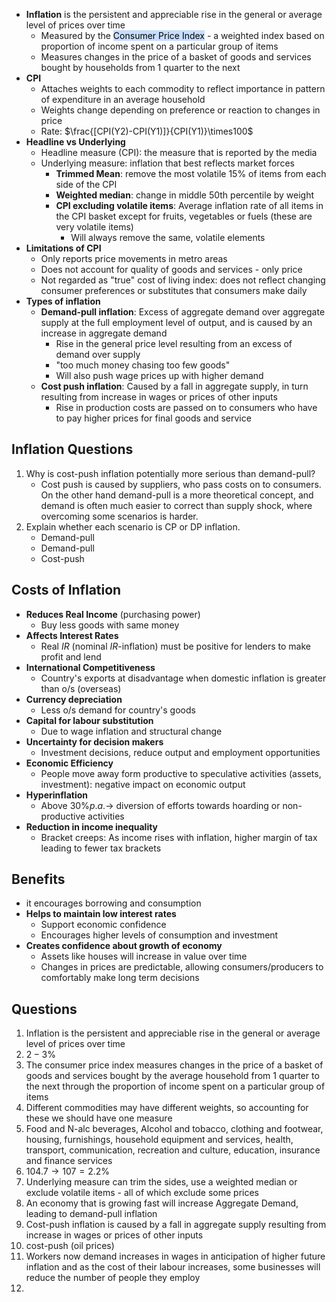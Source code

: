 - **Inflation** is the persistent and appreciable rise in the general or average level of prices over time
	- Measured by the <mark style="background: #ADCCFFA6;">Consumer Price Index</mark> - a weighted index based on proportion of income spent on a particular group of items
	- Measures changes in the price of a basket of goods and services bought by households from 1 quarter to the next
- **CPI**
	- Attaches weights to each commodity to reflect importance in pattern of expenditure in an average household
	- Weights change depending on preference or reaction to changes in price
	- Rate: $\frac{[CPI(Y2)-CPI(Y1)]}{CPI(Y1)}\times100$
- **Headline vs Underlying**
	- Headline measure (CPI): the measure that is reported by the media
	- Underlying measure: inflation that best reflects market forces
		- **Trimmed Mean**: remove the most volatile 15% of items from each side of the CPI
		- **Weighted median**: change in middle 50th percentile by weight
		- **CPI excluding volatile items**: Average inflation rate of all items in the CPI basket except for fruits, vegetables or fuels (these are very volatile items)
			- Will always remove the same, volatile elements
- **Limitations of CPI**
	- Only reports price movements in metro areas
	- Does not account for quality of goods and services - only price
	- Not regarded as "true" cost of living index: does not reflect changing consumer preferences or substitutes that consumers make daily
- **Types of inflation**
	- **Demand-pull inflation**: Excess of aggregate demand over aggregate supply at the full employment level of output, and is caused by an increase in aggregate demand
		- Rise in the general price level resulting from an excess of demand over supply
		- "too much money chasing too few goods"
		- Will also push wage prices up with higher demand
	- **Cost push inflation**: Caused by a fall in aggregate supply, in turn resulting from increase in wages or prices of other inputs
		- Rise in production costs are passed on to consumers who have to pay higher prices for final goods and service

## Inflation Questions
1. Why is cost-push  inflation potentially more serious than demand-pull?
	- Cost push is caused by suppliers, who pass costs on to consumers. On the other hand demand-pull is a more theoretical concept, and demand is often much easier to correct than supply shock, where overcoming some scenarios is harder.
2. Explain whether each scenario is CP or DP inflation.
	- Demand-pull
	- Demand-pull
	- Cost-push

## Costs of Inflation
- **Reduces Real Income** (purchasing power)
	- Buy less goods with same money
- **Affects Interest Rates**
	- Real $IR$ (nominal $IR$-inflation) must be positive for lenders to make profit and lend
- **International Competitiveness**
	- Country's exports at disadvantage when domestic inflation is greater than o/s (overseas)
- **Currency depreciation**
	- Less o/s demand for country's goods
- **Capital for labour substitution**
	- Due to wage inflation and structural change
- **Uncertainty for decision makers**
	- Investment decisions, reduce output and employment opportunities
- **Economic Efficiency**
	- People move away form productive to speculative activities (assets, investment): negative impact on economic output
- **Hyperinflation**
	- Above $30\% p.a. \rightarrow$ diversion of efforts towards hoarding or non-productive activities
- **Reduction in income inequality**
	- Bracket creeps: As income rises with inflation, higher margin of tax leading to fewer tax brackets

## Benefits
-  it encourages borrowing and consumption
- **Helps to maintain low interest rates**
	- Support economic confidence
	- Encourages higher levels of consumption and investment
- **Creates confidence about growth of economy**
	- Assets like houses will increase in value over time
	- Changes in prices are predictable, allowing consumers/producers to comfortably make long term decisions

## Questions
1. Inflation is the persistent and appreciable rise in the general or average level of prices over time
2. $2-3\%$
3. The consumer price index measures changes in the price of a basket of goods and services bought by the average household from 1 quarter to the next through the proportion of income spent on a particular group of items
4. Different commodities may have different weights, so accounting for these we should have one measure
5. Food and N-alc beverages, Alcohol and tobacco, clothing and footwear, housing, furnishings, household equipment and services, health, transport, communication, recreation and culture, education, insurance and finance services
6. $104.7\rightarrow 107=2.2\%$
7.  Underlying measure can trim the sides, use a weighted median or exclude volatile items - all of which exclude some prices
8. An economy that is growing fast will increase Aggregate Demand, leading to demand-pull inflation
9. Cost-push inflation is caused by a fall in aggregate supply resulting from increase in wages or prices of other inputs
10. cost-push (oil prices)
11. Workers now demand increases in wages in anticipation of higher future inflation and as the cost of their labour increases, some businesses will reduce the number of people they employ
12. 